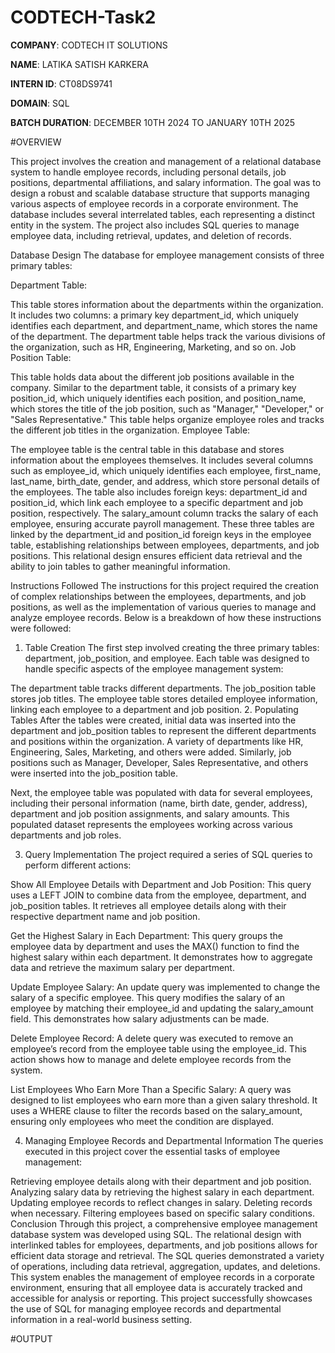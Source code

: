 # CODTECH-Task2

**COMPANY**: CODTECH IT SOLUTIONS

**NAME**: LATIKA SATISH KARKERA

**INTERN ID**: CT08DS9741

**DOMAIN**: SQL

**BATCH DURATION**: DECEMBER 10TH 2024 TO JANUARY 10TH 2025

#OVERVIEW

This project involves the creation and management of a relational database system to handle employee records, including personal details, job positions, departmental affiliations, and salary information. The goal was to design a robust and scalable database structure that supports managing various aspects of employee records in a corporate environment. The database includes several interrelated tables, each representing a distinct entity in the system. The project also includes SQL queries to manage employee data, including retrieval, updates, and deletion of records.

Database Design
The database for employee management consists of three primary tables:

Department Table:

This table stores information about the departments within the organization.
It includes two columns: a primary key department_id, which uniquely identifies each department, and department_name, which stores the name of the department.
The department table helps track the various divisions of the organization, such as HR, Engineering, Marketing, and so on.
Job Position Table:

This table holds data about the different job positions available in the company.
Similar to the department table, it consists of a primary key position_id, which uniquely identifies each position, and position_name, which stores the title of the job position, such as "Manager," "Developer," or "Sales Representative."
This table helps organize employee roles and tracks the different job titles in the organization.
Employee Table:

The employee table is the central table in this database and stores information about the employees themselves.
It includes several columns such as employee_id, which uniquely identifies each employee, first_name, last_name, birth_date, gender, and address, which store personal details of the employees.
The table also includes foreign keys: department_id and position_id, which link each employee to a specific department and job position, respectively.
The salary_amount column tracks the salary of each employee, ensuring accurate payroll management.
These three tables are linked by the department_id and position_id foreign keys in the employee table, establishing relationships between employees, departments, and job positions. This relational design ensures efficient data retrieval and the ability to join tables to gather meaningful information.

Instructions Followed
The instructions for this project required the creation of complex relationships between the employees, departments, and job positions, as well as the implementation of various queries to manage and analyze employee records. Below is a breakdown of how these instructions were followed:

1. Table Creation
The first step involved creating the three primary tables: department, job_position, and employee. Each table was designed to handle specific aspects of the employee management system:

The department table tracks different departments.
The job_position table stores job titles.
The employee table stores detailed employee information, linking each employee to a department and job position.
2. Populating Tables
After the tables were created, initial data was inserted into the department and job_position tables to represent the different departments and positions within the organization. A variety of departments like HR, Engineering, Sales, Marketing, and others were added. Similarly, job positions such as Manager, Developer, Sales Representative, and others were inserted into the job_position table.

Next, the employee table was populated with data for several employees, including their personal information (name, birth date, gender, address), department and job position assignments, and salary amounts. This populated dataset represents the employees working across various departments and job roles.

3. Query Implementation
The project required a series of SQL queries to perform different actions:

Show All Employee Details with Department and Job Position: This query uses a LEFT JOIN to combine data from the employee, department, and job_position tables. It retrieves all employee details along with their respective department name and job position.

Get the Highest Salary in Each Department: This query groups the employee data by department and uses the MAX() function to find the highest salary within each department. It demonstrates how to aggregate data and retrieve the maximum salary per department.

Update Employee Salary: An update query was implemented to change the salary of a specific employee. This query modifies the salary of an employee by matching their employee_id and updating the salary_amount field. This demonstrates how salary adjustments can be made.

Delete Employee Record: A delete query was executed to remove an employee’s record from the employee table using the employee_id. This action shows how to manage and delete employee records from the system.

List Employees Who Earn More Than a Specific Salary: A query was designed to list employees who earn more than a given salary threshold. It uses a WHERE clause to filter the records based on the salary_amount, ensuring only employees who meet the condition are displayed.

4. Managing Employee Records and Departmental Information
The queries executed in this project cover the essential tasks of employee management:

Retrieving employee details along with their department and job position.
Analyzing salary data by retrieving the highest salary in each department.
Updating employee records to reflect changes in salary.
Deleting records when necessary.
Filtering employees based on specific salary conditions.
Conclusion
Through this project, a comprehensive employee management database system was developed using SQL. The relational design with interlinked tables for employees, departments, and job positions allows for efficient data storage and retrieval. The SQL queries demonstrated a variety of operations, including data retrieval, aggregation, updates, and deletions. This system enables the management of employee records in a corporate environment, ensuring that all employee data is accurately tracked and accessible for analysis or reporting. This project successfully showcases the use of SQL for managing employee records and departmental information in a real-world business setting.

#OUTPUT
